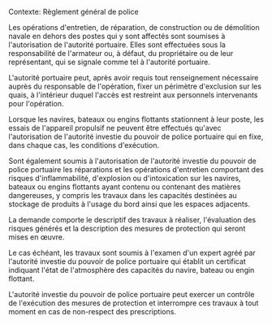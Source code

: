 Contexte: Règlement général de police

Les opérations d'entretien, de réparation, de construction ou de démolition navale en dehors des postes qui y sont affectés sont soumises à l'autorisation de l'autorité portuaire. Elles sont effectuées sous la responsabilité de l'armateur ou, à défaut, du propriétaire ou de leur représentant, qui se signale comme tel à l'autorité portuaire.

L'autorité portuaire peut, après avoir requis tout renseignement nécessaire auprès du responsable de l'opération, fixer un périmètre d'exclusion sur les quais, à l'intérieur duquel l'accès est restreint aux personnels intervenants pour l'opération.

Lorsque les navires, bateaux ou engins flottants stationnent à leur poste, les essais de l'appareil propulsif ne peuvent être effectués qu'avec l'autorisation de l'autorité investie du pouvoir de police portuaire qui en fixe, dans chaque cas, les conditions d'exécution.

Sont également soumis à l'autorisation de l'autorité investie du pouvoir de police portuaire les réparations et les opérations d'entretien comportant des risques d'inflammabilité, d'explosion ou d'intoxication sur les navires, bateaux ou engins flottants ayant contenu ou contenant des matières dangereuses, y compris les travaux dans les capacités destinées au stockage de produits à l'usage du bord ainsi que les espaces adjacents.

La demande comporte le descriptif des travaux à réaliser, l'évaluation des risques générés et la description des mesures de protection qui seront mises en œuvre.

Le cas échéant, les travaux sont soumis à l'examen d'un expert agréé par l'autorité investie du pouvoir de police portuaire qui établit un certificat indiquant l'état de l'atmosphère des capacités du navire, bateau ou engin flottant.

L'autorité investie du pouvoir de police portuaire peut exercer un contrôle de l'exécution des mesures de protection et interrompre ces travaux à tout moment en cas de non-respect des prescriptions.